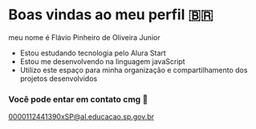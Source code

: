# Boas vindas ao meu perfil 🇧🇷

meu nome é Flávio Pinheiro de Oliveira Junior
- Estou estudando tecnologia pelo Alura Start
- Estou me desenvolvendo na linguagem javaScript
- Utilizo este espaço para minha organização e compartilhamento dos projetos desenvolvidos

### Você pode entar em contato cmg 🥇

0000112441390xSP@al.educacao.sp.gov.br
